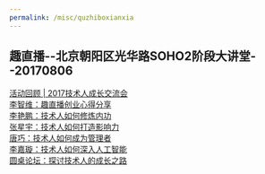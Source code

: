 ```yaml
---
permalink: /misc/quzhiboxianxia
---
```

<html>
    <head>
        <meta http-equiv="Content-Type" content="text/html; charset=utf-8" /> 
    </head>
    <body>
        <h2>趣直播--北京朝阳区光华路SOHO2阶段大讲堂--20170806</h2>
        <a href="https://mp.weixin.qq.com/s/W2UIXyV82za3jW1S-JNMrg" target='blank'>
            活动回顾 | 2017技术人成长交流会
        </a><br/>
        <a href="https://mp.weixin.qq.com/s/0OkC7bod6yQbFq2nMcmMxw" target='blank'>
            李智维：趣直播创业心得分享
        </a><br/>
        <a href="https://mp.weixin.qq.com/s/BB_-t3lirbXhErdTlfuiNQ" target='blank'>
            李艳鹏：技术人如何修炼内功
        </a><br/>
        <a href="https://mp.weixin.qq.com/s/dG4b8Ozpx4cahqtwsMgXcA" target='blank'>
            张星宇：技术人如何打造影响力
        </a><br/>
        <a href="https://mp.weixin.qq.com/s/gRa4Bp-3LS2ZgP5jD6Rz4g" target='blank'>
            唐巧：技术人如何成为管理者
        </a><br/>
        <a href="https://mp.weixin.qq.com/s/ag5e_0bXK6lS2RKe15uiiQ" target='blank'>
            李嘉璇：技术人如何深入人工智能
        </a><br/>
        <a href="https://mp.weixin.qq.com/s/AIGjZpNc4VBe2Q0_a-JdpQ" target='blank'>
            圆桌论坛：探讨技术人的成长之路
        </a><br/>
    </body>
</html>
